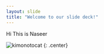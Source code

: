```yaml
---
layout: slide
title: "Welcome to our slide deck!"
---
```


Hi This is Naseer

![kimonotocat](https://octodex.github.com/images/kimonotocat.png)
{: .center}
